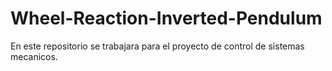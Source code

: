 # Wheel-Reaction-Inverted-Pendulum
En este repositorio se trabajara para el proyecto de control de sistemas mecanicos. 
